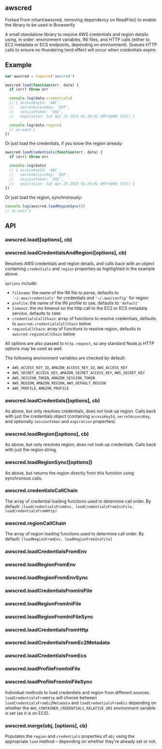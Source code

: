 awscred
-------

Forked From  mhart/awscred, removing dependency on ReadFile() to enable the library to be used in Browserify

A small standalone library to resolve AWS credentials and region details
using, in order: environment variables, INI files, and HTTP calls (either to
EC2 metadata or ECS endpoints, depending on environment).  Queues HTTP calls to
ensure no thundering herd effect will occur when credentials expire.

Example
-------

```js
var awscred = require('awscred')

awscred.load(function(err, data) {
  if (err) throw err

  console.log(data.credentials)
  // { accessKeyId: 'ABC',
  //   secretAccessKey: 'DEF',
  //   sessionToken: 'GHI',
  //   expiration: Sat Apr 25 2015 01:16:01 GMT+0000 (UTC) }

  console.log(data.region)
  // us-east-1
})
```

Or just load the credentials, if you know the region already:

```js
awscred.loadCredentials(function(err, data) {
  if (err) throw err

  console.log(data)
  // { accessKeyId: 'ABC',
  //   secretAccessKey: 'DEF',
  //   sessionToken: 'GHI',
  //   expiration: Sat Apr 25 2015 01:16:01 GMT+0000 (UTC) }
})
```

Or just load the region, synchronously:

```js
console.log(awscred.loadRegionSync())
// us-east-1
```



API
---

### awscred.load([options], cb)
### awscred.loadCredentialsAndRegion([options], cb)

Resolves AWS credentials and region details, and calls back with an object containing
`credentials` and `region` properties as highlighted in the example above.

`options` include:

  - `filename`: the name of the INI file to parse, defaults to `'~/.aws/credentials'` for credentials and `'~/.aws/config'` for region
  - `profile`: the name of the INI profile to use, defaults to `'default'`
  - `timeout`: the ms timeout on the http call to the EC2 or ECS metadata service, defaults to `5000`
  - `credentialsCallChain`: array of functions to resolve credentials, defaults to `awscred.credentialsCallChain` below
  - `regionCallChain`: array of functions to resolve region, defaults to `awscred.regionCallChain` below

All options are also passed to `http.request`, so any standard Node.js HTTP
options may be used as well.

The following environment variables are checked by default:

  - `AWS_ACCESS_KEY_ID`, `AMAZON_ACCESS_KEY_ID`, `AWS_ACCESS_KEY`
  - `AWS_SECRET_ACCESS_KEY`, `AMAZON_SECRET_ACCESS_KEY`, `AWS_SECRET_KEY`
  - `AWS_SESSION_TOKEN`, `AMAZON_SESSION_TOKEN`
  - `AWS_REGION`, `AMAZON_REGION`, `AWS_DEFAULT_REGION`
  - `AWS_PROFILE`, `AMAZON_PROFILE`

### awscred.loadCredentials([options], cb)

As above, but only resolves credentials, does not look up region. Calls
back with just the credentials object (containing `accessKeyId`,
`secretAccessKey`, and optionally `sessionToken` and `expiration` properties).

### awscred.loadRegion([options], cb)

As above, but only resolves region, does not look up credentials. Calls
back with just the region string.

### awscred.loadRegionSync([options])

As above, but returns the region directly from this function using synchronous calls.

### awscred.credentialsCallChain

The array of credential loading functions used to determine call order. By default:
`[loadCredentialsFromEnv, loadCredentialsFromIniFile, loadCredentialsFromHttp]`

### awscred.regionCallChain

The array of region loading functions used to determine call order. By default:
`[loadRegionFromEnv, loadRegionFromIniFile]`

### awscred.loadCredentialsFromEnv
### awscred.loadRegionFromEnv
### awscred.loadRegionFromEnvSync
### awscred.loadCredentialsFromIniFile
### awscred.loadRegionFromIniFile
### awscred.loadRegionFromIniFileSync
### awscred.loadCredentialsFromHttp
### awscred.loadCredentialsFromEc2Metadata
### awscred.loadCredentialsFromEcs
### awscred.loadProfileFromIniFile
### awscred.loadProfileFromIniFileSync

Individual methods to load credentials and region from different sources.
`loadCredentialsFromHttp` will choose between `loadCredentialsFromEc2Metadata`
and `loadCredentialsFromEcs` depending on whether the
`AWS_CONTAINER_CREDENTIALS_RELATIVE_URI` environment variable is set (as it is on ECS).

### awscred.merge(obj, [options], cb)

Populates the `region` and `credentials` properties of `obj` using the
appropriate `load` method – depending on whether they're already set or not.
